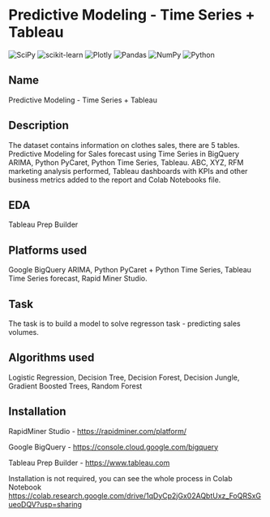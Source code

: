 # Predictive Modeling - Time Series + Tableau

![SciPy](https://img.shields.io/badge/SciPy-%230C55A5.svg?style=for-the-badge&logo=scipy&logoColor=%white)
![scikit-learn](https://img.shields.io/badge/scikit--learn-%23F7931E.svg?style=for-the-badge&logo=scikit-learn&logoColor=white)
![Plotly](https://img.shields.io/badge/Plotly-%233F4F75.svg?style=for-the-badge&logo=plotly&logoColor=white)
![Pandas](https://img.shields.io/badge/pandas-%23150458.svg?style=for-the-badge&logo=pandas&logoColor=white)
![NumPy](https://img.shields.io/badge/numpy-%23013243.svg?style=for-the-badge&logo=numpy&logoColor=white)
![Python](https://img.shields.io/badge/python-3670A0?style=for-the-badge&logo=python&logoColor=ffdd54)


## Name
Predictive Modeling - Time Series + Tableau

## Description
The dataset contains information on clothes sales, there are 5 tables. Predictive Modeling for Sales forecast using Time Series in BigQuery ARIMA, Python PyCaret, Python Time Series, Tableau. ABC, XYZ, RFM marketing analysis performed, Tableau dashboards with KPIs and other business metrics added to the report and Colab Notebooks file.

## EDA

Tableau Prep Builder

## Platforms used

Google BigQuery ARIMA, Python PyCaret + Python Time Series, Tableau Time Series forecast, Rapid Miner Studio.

## Task

The task is to build a model to solve regresson task - predicting sales volumes. 

## Algorithms used

Logistic Regression, Decision Tree, Decision Forest, Decision Jungle, Gradient Boosted Trees, Random Forest


## Installation

RapidMiner Studio - https://rapidminer.com/platform/

Google BigQuery - https://console.cloud.google.com/bigquery

Tableau Prep Builder - https://www.tableau.com

Installation is not required, you can see the whole process in Colab Notebook
https://colab.research.google.com/drive/1qDyCp2jGx02AQbtUxz_FoQRSxGueoDQV?usp=sharing

